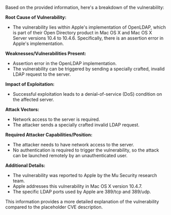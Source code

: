 Based on the provided information, here's a breakdown of the vulnerability:

**Root Cause of Vulnerability:**
- The vulnerability lies within Apple's implementation of OpenLDAP, which is part of their Open Directory product in Mac OS X and Mac OS X Server versions 10.4 to 10.4.6. Specifically, there is an assertion error in Apple's implementation.

**Weaknesses/Vulnerabilities Present:**
- Assertion error in the OpenLDAP implementation.
- The vulnerability can be triggered by sending a specially crafted, invalid LDAP request to the server.

**Impact of Exploitation:**
- Successful exploitation leads to a denial-of-service (DoS) condition on the affected server.

**Attack Vectors:**
- Network access to the server is required.
- The attacker sends a specially crafted invalid LDAP request.

**Required Attacker Capabilities/Position:**
- The attacker needs to have network access to the server.
- No authentication is required to trigger the vulnerability, so the attack can be launched remotely by an unauthenticated user.

**Additional Details:**
- The vulnerability was reported to Apple by the Mu Security research team.
- Apple addresses this vulnerability in Mac OS X version 10.4.7.
- The specific LDAP ports used by Apple are 389/tcp and 389/udp.

This information provides a more detailed explanation of the vulnerability compared to the placeholder CVE description.